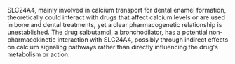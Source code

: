 SLC24A4, mainly involved in calcium transport for dental enamel formation, theoretically could interact with drugs that affect calcium levels or are used in bone and dental treatments, yet a clear pharmacogenetic relationship is unestablished. The drug salbutamol, a bronchodilator, has a potential non-pharmacokinetic interaction with SLC24A4, possibly through indirect effects on calcium signaling pathways rather than directly influencing the drug's metabolism or action.